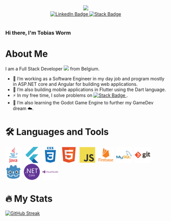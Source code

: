 <div id="header" align="center">
  <img src="https://i.kym-cdn.com/photos/images/original/002/429/796/96c.gif" width="300"/>
  <div id="badges">
    <a href="https://www.linkedin.com/in/tobias-worm-394329174/">
      <img src="https://img.shields.io/badge/LinkedIn-blue?style=for-the-badge&logo=linkedin&logoColor=white" alt="LinkedIn Badge"/>
    </a>
    <a href="https://stackoverflow.com/users/19517021/tobias-worm">
      <img src="https://img.shields.io/badge/StackOverflow-orange?style=for-the-badge&logo=stackoverflow&logoColor=white" alt="Stack Badge"/>
    </a>
  </div>
  <img src="https://komarev.com/ghpvc/?username=wormtobias54&style=flat-square&color=blue" alt=""/>
</div>


### Hi there, I'm Tobias Worm

# About Me

I am a Full Stack Developer <img src="https://media.giphy.com/media/WUlplcMpOCEmTGBtBW/giphy.gif" width="30"> from Belgium.

- :telescope: I’m working as a Software Engineer in my day job and program mostly in ASP.NET core and Angular for building web applications. 
- :iphone: I’m also building mobile applications in Flutter using the Dart language.
- :zap: In my free time, I solve problems on     <a href="https://stackoverflow.com/users/19517021/tobias-worm">
      <img src="https://img.shields.io/badge/StackOverflow-orange?style=for-the-badge&logo=stackoverflow&logoColor=white" alt="Stack Badge"/>
    </a>.
- :seedling: I’m also learning the Godot Game Engine to further my GameDev dream :cloud:.


# :hammer_and_wrench: Languages and Tools

<div>
  <img src="https://github.com/devicons/devicon/blob/master/icons/java/java-original-wordmark.svg" title="Java" alt="Java" width="50" height="50"/>&nbsp;
  <img src="https://github.com/devicons/devicon/blob/master/icons/flutter/flutter-original.svg" title="Flutter" alt="Flutter" width="50" height="50"/>&nbsp;
  <img src="https://github.com/devicons/devicon/blob/master/icons/css3/css3-plain-wordmark.svg"  title="CSS3" alt="CSS" width="50" height="50"/>&nbsp;
  <img src="https://github.com/devicons/devicon/blob/master/icons/html5/html5-original.svg" title="HTML5" alt="HTML" width="50" height="50"/>&nbsp;
  <img src="https://github.com/devicons/devicon/blob/master/icons/javascript/javascript-original.svg" title="JavaScript" alt="JavaScript" width="50" height="50"/>&nbsp;
  <img src="https://github.com/devicons/devicon/blob/master/icons/firebase/firebase-plain-wordmark.svg" title="Firebase" alt="Firebase" width="50" height="50"/>&nbsp;
  <img src="https://github.com/devicons/devicon/blob/master/icons/mysql/mysql-original-wordmark.svg" title="MySQL"  alt="MySQL" width="50" height="50"/>&nbsp;
  <img src="https://github.com/devicons/devicon/blob/master/icons/git/git-original-wordmark.svg" title="Git" **alt="Git" width="50" height="50"/>&nbsp;
  <img src="https://github.com/devicons/devicon/blob/master/icons/godot/godot-original.svg" title="Godot" **alt="Godot" width="50" height="50"/>&nbsp;
  <img src="https://github.com/devicons/devicon/blob/master/icons/dotnetcore/dotnetcore-original.svg" title="dotnet" **alt="dotnet" width="50" height="50"/>&nbsp;
  <img src="https://github.com/devicons/devicon/blob/master/icons/visualstudio/visualstudio-plain-wordmark.svg" title="visualstudio" **alt="visualstudio" width="50" height="50"/>&nbsp;
</div>

# :fire: My Stats

[![GitHub Streak](http://github-readme-streak-stats.herokuapp.com?user=wormtobias54&theme=dark&background=000000)](https://git.io/streak-stats)

<!--
[![Top Langs](https://github-readme-stats.vercel.app/api/top-langs/?username=wormtobias54&layout=compact&theme=vision-friendly-dark)](https://github.com/anuraghazra/github-readme-stats)


**wormtobias54/wormtobias54** is a ✨ _special_ ✨ repository because its `README.md` (this file) appears on your GitHub profile.

Here are some ideas to get you started:

- 🔭 I’m currently working on ...
- 🌱 I’m currently learning ...
- 👯 I’m looking to collaborate on ...
- 🤔 I’m looking for help with ...
- 💬 Ask me about ...
- 📫 How to reach me: ...
- 😄 Pronouns: ...
- ⚡ Fun fact: ...
-->
